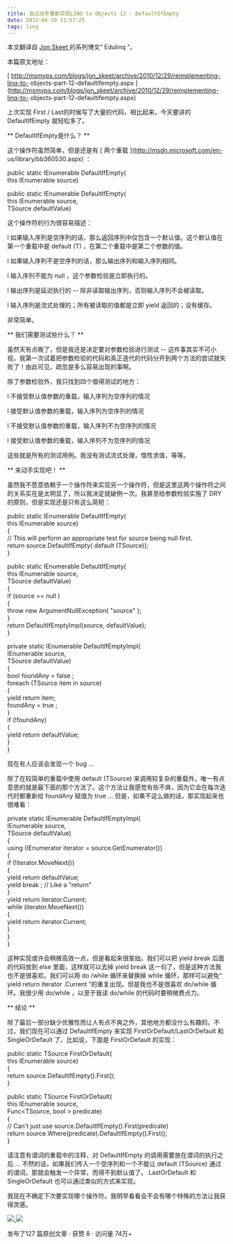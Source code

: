 ```yaml
---
title: 自己动手重新实现LINQ to Objects 12 - DefaultIfEmpty
date: 2012-04-10 11:57:25
tags: linq
---
```

本文翻译自  [ Jon Skeet  ](http://stackoverflow.com/users/22656/jon-skeet) 的系列博文“
Edulinq  ”。

本篇原文地址：

[ http://msmvps.com/blogs/jon_skeet/archive/2010/12/29/reimplementing-linq-to-
objects-part-12-defaultifempty.aspx
](http://msmvps.com/blogs/jon_skeet/archive/2010/12/29/reimplementing-linq-to-
objects-part-12-defaultifempty.aspx)

上次实现  First  /  Last的时候写了大量的代码，相比起来，今天要讲的  DefaultIfEmpty  就轻松多了。

** DefaultIfEmpty是什么？ **

这个操作符虽然简单，但是还是有  [ 两个重载  ](http://msdn.microsoft.com/en-
us/library/bb360530.aspx) ：

public  static  IEnumerable<TSource> DefaultIfEmpty<TSource>(  
this  IEnumerable<TSource> source)  
  
public  static  IEnumerable<TSource> DefaultIfEmpty<TSource>(  
this  IEnumerable<TSource> source,  
TSource defaultValue)

这个操作符的行为很容易描述：

l  如果输入序列是空序列的话，那么返回序列中仅包含一个默认值。这个默认值在第一个重载中是  default  (T)  ，在第二个重载中是第二个参数的值。

l  如果输入序列不是空序列的话，那么输出序列和输入序列相同。

l  输入序列不能为  null  ，这个参数检验是立即执行的。

l  输出序列是延迟执行的  \--  除非读取输出序列，否则输入序列不会被读取。

l  输入序列是流式处理的；所有被读取的值都是立即  yield  返回的；没有缓存。

非常简单。

** 我们需要测试些什么？ **

虽然天有点晚了，但是我还是决定要对参数检验进行测试  \--
这件事其实不可小视，我第一次试着把参数检验的代码和真正迭代的代码分开到两个方法的尝试就失败了！由此可见，疏忽是多么容易出现的事啊。

除了参数检验外，我只找到四个值得测试的地方：

l  不接受默认值参数的重载，输入序列为空序列的情况

l  接受默认值参数的重载，输入序列为空序列的情况

l  不接受默认值参数的重载，输入序列不为空序列的情况

l  接受默认值参数的重载，输入序列不为空序列的情况

这些就是所有的测试用例。我没有测试流式处理，惰性求值，等等。

** 来动手实现吧！ **

虽然我不愿意依赖于一个操作符来实现另一个操作符，但是这里这两个操作符之间的关系实在是太明显了，所以我决定就破例一次。我甚至给参数检验实施了  DRY
的原则，但是实现还是只有这么简短：

public  static  IEnumerable<TSource> DefaultIfEmpty<TSource>(  
this  IEnumerable<TSource> source)  
{  
// This will perform an appropriate test for source being null first.  
return  source.DefaultIfEmpty(  default  (TSource));  
}  
  
public  static  IEnumerable<TSource> DefaultIfEmpty<TSource>(  
this  IEnumerable<TSource> source,  
TSource defaultValue)  
{  
if  (source ==  null  )  
{  
throw  new  ArgumentNullException(  "source"  );  
}  
return  DefaultIfEmptyImpl(source, defaultValue);  
}  
  
private  static  IEnumerable<TSource> DefaultIfEmptyImpl<TSource>(  
IEnumerable<TSource> source,  
TSource defaultValue)  
{  
bool  foundAny =  false  ;  
foreach  (TSource item  in  source)  
{  
yield  return  item;  
foundAny =  true  ;  
}  
if  (!foundAny)  
{  
yield  return  defaultValue;  
}  
}

现在有人应该会发现一个  bug  ...

除了在较简单的重载中使用  default  (TSource)
来调用较复杂的重载外，唯一有点意思的就是最下面的那个方法了。这个方法让我感觉有些不爽，因为它会在每次迭代时都重新给  foundAny  赋值为  true
...  但是，如果不这么做的话，那实现起来也很难看：

private  static  IEnumerable<TSource> DefaultIfEmptyImpl<TSource>(  
IEnumerable<TSource> source,  
TSource defaultValue)  
{  
using  (IEnumerator<TSource> iterator = source.GetEnumerator())  
{  
if  (!iterator.MoveNext())  
{  
yield  return  defaultValue;  
yield  break  ;  // Like a "return"  
}  
yield  return  iterator.Current;  
while  (iterator.MoveNext())  
{  
yield  return  iterator.Current;  
}  
}  
}

这种实现或许会稍微高效一点，但是看起来很笨拙。我们可以把  yield break  后面的代码放到  else  里面，这样就可以去掉  yield
break  这一句了，但是这种方法我也不是很喜欢。我们可以用  do  /while  循环来替换掉  while  循环，那样可以避免“  yield
return iterator  .Current  ”的重复出现。但是我也不是很喜欢  do/while  循环。我很少用  do/while
，以至于我读  do/while  的代码时要稍微费点力。

** 结论 **

除了最后一部分缺少优雅性而让人有点不爽之外，其他地方都没什么有趣的。不过，我们现在可以通过  DefaultIfEmpty  来实现
FirstOrDefault/LastOrDefault  和  SingleOrDefault  了。比如说，下面是  FirstOrDefault
的实现：

public  static  TSource FirstOrDefault<TSource>(  
this  IEnumerable<TSource> source)  
{  
return  source.DefaultIfEmpty().First();  
}  
  
public  static  TSource FirstOrDefault<TSource>(  
this  IEnumerable<TSource> source,  
Func<TSource,  bool  > predicate)  
{  
// Can't just use source.DefaultIfEmpty().First(predicate)  
return  source.Where(predicate).DefaultIfEmpty().First();  
}

请注意有谓词的重载中的注释，对  DefaultIfEmpty  的调用需要放在谓词的执行之后  ...  不然的话，如果我们传入一个空序列和一个不能让
default  (TSource)  通过的谓词，那就会触发一个异常，而得不到默认值了。  LastOrDefault  和
SingleOrDefault  也可以通过类似的方式来实现。

我现在不确定下次要实现哪个操作符。我明早看看会不会有哪个特殊的方法让我获得灵感。



[ ![](https://profile.csdnimg.cn/5/2/5/3_cuipengfei1)
![](https://g.csdnimg.cn/static/user-reg-year/1x/11.png)
](https://blog.csdn.net/cuipengfei1)



发布了127 篇原创文章  ·  获赞 8  ·  访问量 74万+

